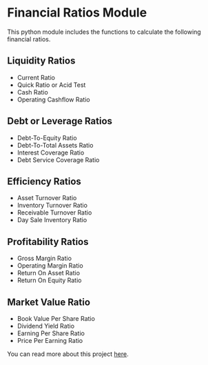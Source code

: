 # Financial Ratios Module

This python module includes the functions to calculate the following financial ratios.

## Liquidity Ratios
- Current Ratio
- Quick Ratio or Acid Test
- Cash Ratio
- Operating Cashflow Ratio

## Debt or Leverage Ratios
- Debt-To-Equity Ratio
- Debt-To-Total Assets Ratio
- Interest Coverage Ratio
- Debt Service Coverage Ratio

## Efficiency Ratios
- Asset Turnover Ratio
- Inventory Turnover Ratio
- Receivable Turnover Ratio
- Day Sale Inventory Ratio

## Profitability Ratios
- Gross Margin Ratio
- Operating Margin Ratio
- Return On Asset Ratio
- Return On Equity Ratio

## Market Value Ratio
- Book Value Per Share Ratio
- Dividend Yield Ratio
- Earning Per Share Ratio
- Price Per Earning Ratio

You can read more about this project [here](https://notaprogrammer.com/python-module-an-easy-way-to-storing-functions/).

